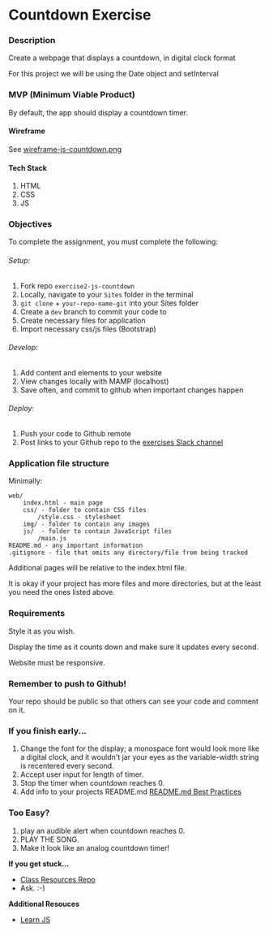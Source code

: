 # Countdown Exercise

### Description

Create a webpage that displays a countdown, in digital clock format

For this project we will be using the Date object and setInterval

### MVP (Minimum Viable Product)

By default, the app should display a countdown timer.

#### Wireframe

See [wireframe-js-countdown.png](https://github.com/bootcamp-s19/exercise2-js-countdown/blob/master/docs/wireframe-js-countdown.png)

#### Tech Stack

1. HTML
2. CSS
3. JS

### Objectives

To complete the assignment, you must complete the following:

###### Setup:

1. Fork repo `exercise2-js-countdown`
2. Locally, navigate to your `Sites` folder in the terminal
3. `git clone` + `your-repo-name-git` into your Sites folder
4. Create a `dev` branch to commit your code to
5. Create necessary files for application
6. Import necessary css/js files (Bootstrap)

###### Develop:

1. Add content and elements to your website
2. View changes locally with MAMP (localhost)
3. Save often, and commit to github when important changes happen

###### Deploy:

1. Push your code to Github remote
2. Post links to your Github repo to the [exercises Slack channel](https://bootcamp-s19.slack.com/messages/CGD9QUH6E/)

### Application file structure

Minimally:

```
web/
    index.html - main page
    css/ - folder to contain CSS files
        /style.css - stylesheet
    img/ - folder to contain any images
    js/  - folder to contain JavaScript files
        /main.js
README.md - any important information
.gitignore - file that omits any directory/file from being tracked
```

Additional pages will be relative to the index.html file.

It is okay if your project has more files and more directories, but at the least you need the ones listed above.

### Requirements

Style it as you wish.

Display the time as it counts down and make sure it updates every second.

Website must be responsive.

### Remember to push to Github!

Your repo should be public so that others can see your code and comment on it.

### If you finish early...

1. Change the font for the display; a monospace font would look more like a digital clock, and it wouldn't jar your eyes as the variable-width string is recentered every second.
2. Accept user input for length of timer.
3. Stop the timer when countdown reaches 0.
4. Add info to your projects README.md [README.md Best Practices](https://gist.github.com/PurpleBooth/109311bb0361f32d87a2)

### Too Easy?

1. play an audible alert when countdown reaches 0.
2. PLAY THE SONG.
3. Make it look like an analog countdown timer!

**If you get stuck...**

- [Class Resources Repo](https://github.com/bootcamp-s19/Resources#resources)
- Ask. :-)

**Additional Resouces**

- [Learn JS](https://www.w3schools.com/js/)
